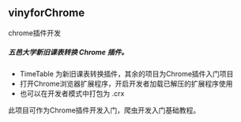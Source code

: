 ## vinyforChrome
chrome插件开发


##### 五邑大学新旧课表转换 Chrome 插件。
- TimeTable 为新旧课表转换插件，其余的项目为Chrome插件入门项目
- 打开Chrome浏览器扩展程序，开启开发者加载已解压的扩展程序使用
- 也可以在开发者模式中打包为 .crx 

此项目可作为Chrome插件开发入门，爬虫开发入门基础教程。
